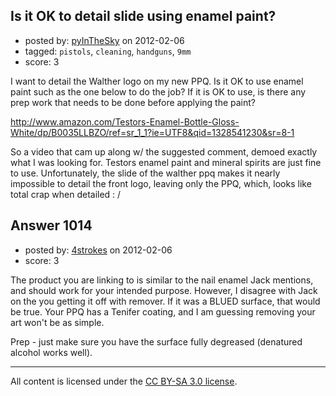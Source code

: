## Is it OK to detail slide using enamel paint?

- posted by: [pyInTheSky](https://stackexchange.com/users/-1/407-pyinthesky) on 2012-02-06
- tagged: `pistols`, `cleaning`, `handguns`, `9mm`
- score: 3

<p>I want to detail the Walther logo on my new PPQ. Is it OK to use enamel paint such as the one below to do the job?  If it is OK to use, is there any prep work that needs to be done before applying the paint?</p>

<p><a href="http://rads.stackoverflow.com/amzn/click/B0035LLBZO" rel="nofollow">http://www.amazon.com/Testors-Enamel-Bottle-Gloss-White/dp/B0035LLBZO/ref=sr_1_1?ie=UTF8&amp;qid=1328541230&amp;sr=8-1</a></p>

<p>So a video that cam up along w/ the suggested comment, demoed exactly what I was looking for.  Testors enamel paint and mineral spirits are just fine to use.  Unfortunately, the slide of the walther ppq makes it nearly impossible to detail the front logo, leaving only the PPQ, which, looks like total crap when detailed : /</p>



## Answer 1014

- posted by: [4strokes](https://stackexchange.com/users/-1/418-4strokes) on 2012-02-06
- score: 3

<p>The product you are linking to is similar to the nail enamel Jack mentions, and should work for your intended purpose.
However, I disagree with Jack on the you getting it off with remover. If it was a BLUED surface, that would be true. Your PPQ has a Tenifer coating, and I am guessing removing your art won't be as simple. </p>

<p>Prep - just make sure you have the surface fully degreased (denatured alcohol works well). </p>




---

All content is licensed under the [CC BY-SA 3.0 license](https://creativecommons.org/licenses/by-sa/3.0/).
